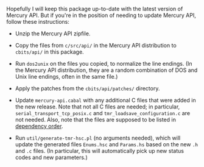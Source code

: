 Hopefully I will keep this package up-to-date with the latest version
of Mercury API.  But if you're in the position of needing to update
Mercury API, follow these instructions:

* Unzip the Mercury API zipfile.

* Copy the files from `c/src/api/` in the Mercury API distribution to
  `cbits/api/` in this package.

* Run `dos2unix` on the files you copied, to normalize the line
  endings.  (In the Mercury API distribution, they are a random
  combination of DOS and Unix line endings, often in the same file.)

* Apply the patches from the `cbits/api/patches/` directory.

* Update `mercury-api.cabal` with any additional C files that were
  added in the new release.  Note that not all C files are needed; in
  particular, `serial_transport_tcp_posix.c` and
  `tmr_loadsave_configuration.c` are not needed.  Also, note that the
  files are supposed to be listed in [dependency order][1].

* Run `util/generate-tmr-hsc.pl` (no arguments needed), which will
  update the generated files `Enums.hsc` and `Params.hs` based on the
  new `.h` and `.c` files.  (In particular, this will automatically
  pick up new status codes and new parameters.)

[1]: https://ghc.haskell.org/trac/ghc/ticket/13786#comment:3
